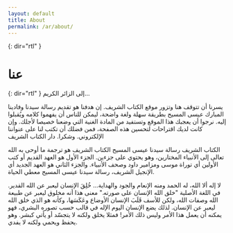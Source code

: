 ```yaml
---
layout: default
title: About
permalink: /ar/about/
---
```


{: dir="rtl" }
# عنا

{: dir="rtl" }
إلى الزائر الكريم...

يسرنا أن تتوقف هنا وتزور موقع الكتاب الشريف. إن هدفنا هو تقديم رسالة سيدنا وفادينا المبارك عيسى المسيح بطريقة سهلة ولغة واضحة، ليمكن للناس أن يفهموا كلامه ويُقبلوا إليه. نرجوا أن يعجبك هذا الموقع وتستفيد من المادة الغنية التي وضعنا خصيصا لأجلك. وإن كانت لديك اقتراحات لتحسين هذه الصفحة، فمن فضلك أن تكتب لنا على عنواننا الإلكتروني. وشكرا. دار الكتاب الشريف

الكتاب الشريف
رسالة سيدنا عيسى المسيح
الكتاب الشريف هو ترجمة ما أوحى به الله تعالى إلى الأنبياء المختارين، وهو يحتوي على جزءين. الجزء الأول هو العهد القديم أو كتب الأولين أي توراة موسى ومزامير داود وصحف الأنبياء. والجزء الثاني هو العهد الجديد أي الإنجيل الشريف، رسالة سيدنا عيسى المسيح معطي الحياة.

لا إله ألا الله، له الحمد ومنه الإنعام والجود والهداية...
خُلِقَ الإنسان ليعبر عن الله القدير. في اللغة الأصلية "خلق الله الإنسان على صورته." معنى هذا أنه مخلوق ليعبر عن طبيعة الله وصفات الله، ولكن للأسف قَلَبَ الإنسان الأوضاع وعَكَسَها، وكأنه هو الذي خلق الله ليعبر عن الإنسان. لذلك يضع الإنسان اليوم الإله في قالب حسب تصوره البشري، فهو يمكنه أن يعمل هذا الأمر وليس ذلك الأمر! فمثلا يخلق ولكنه لا يتجسّد أو يأتي كبشر. وهو يحفظ ويحمي ولكنه لا يفدي.